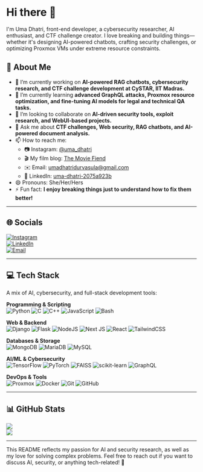 # Hi there 👋

I'm Uma Dhatri, front-end developer, a cybersecurity researcher, AI enthusiast, and CTF challenge creator. I love breaking and building things—whether it's designing AI-powered chatbots, crafting security challenges, or optimizing Proxmox VMs under extreme resource constraints.  

## 🚀 About Me  
- 🔭 I’m currently working on **AI-powered RAG chatbots, cybersecurity research, and CTF challenge development at CySTAR, IIT Madras.**  
- 🌱 I’m currently learning **advanced GraphQL attacks, Proxmox resource optimization, and fine-tuning AI models for legal and technical QA tasks.**  
- 👯 I’m looking to collaborate on **AI-driven security tools, exploit research, and WebUI-based projects.**  
- 💬 Ask me about **CTF challenges, Web security, RAG chatbots, and AI-powered document analysis.**  
- 📫 How to reach me:  
  - 📷 Instagram: [@uma_dhatri](https://www.instagram.com/uma_dhatri/)  
  - 🎬 My film blog: [The Movie Fiend](https://substack.com/@themoviefiend)  
  - ✉️ Email: [umadhatridurvasula@gmail.com](mailto:umadhatridurvasula@gmail.com)  
  - 💼 LinkedIn: [uma-dhatri-2075a923b](https://linkedin.com/in/uma-dhatri-2075a923b)  
- 😄 Pronouns: She/Her/Hers  
- ⚡ Fun fact: **I enjoy breaking things just to understand how to fix them better!**  

---

## 🌐 Socials  
[![Instagram](https://img.shields.io/badge/Instagram-%23E4405F.svg?logo=Instagram&logoColor=white)](https://instagram.com/uma_dhatri)  
[![LinkedIn](https://img.shields.io/badge/LinkedIn-%230077B5.svg?logo=linkedin&logoColor=white)](https://linkedin.com/in/uma-dhatri-2075a923b)  
[![Email](https://img.shields.io/badge/Email-D14836?logo=gmail&logoColor=white)](mailto:umadhatridurvasula@gmail.com)  

---

## 💻 Tech Stack  
A mix of AI, cybersecurity, and full-stack development tools:  

**Programming & Scripting**  
![Python](https://img.shields.io/badge/python-3670A0?style=for-the-badge&logo=python&logoColor=ffdd54) ![C](https://img.shields.io/badge/c-%2300599C.svg?style=for-the-badge&logo=c&logoColor=white) ![C++](https://img.shields.io/badge/c++-%2300599C.svg?style=for-the-badge&logo=c%2B%2B&logoColor=white) ![JavaScript](https://img.shields.io/badge/javascript-%23323330.svg?style=for-the-badge&logo=javascript&logoColor=%23F7DF1E) ![Bash](https://img.shields.io/badge/bash-%23121011.svg?style=for-the-badge&logo=gnu-bash&logoColor=white)  

**Web & Backend**  
![Django](https://img.shields.io/badge/django-%23092E20.svg?style=for-the-badge&logo=django&logoColor=white) ![Flask](https://img.shields.io/badge/flask-%23000.svg?style=for-the-badge&logo=flask&logoColor=white) ![NodeJS](https://img.shields.io/badge/node.js-6DA55F?style=for-the-badge&logo=node.js&logoColor=white) ![Next JS](https://img.shields.io/badge/Next-black?style=for-the-badge&logo=next.js&logoColor=white) ![React](https://img.shields.io/badge/react-%2320232a.svg?style=for-the-badge&logo=react&logoColor=%2361DAFB) ![TailwindCSS](https://img.shields.io/badge/tailwindcss-%2338B2AC.svg?style=for-the-badge&logo=tailwind-css&logoColor=white)  

**Databases & Storage**  
![MongoDB](https://img.shields.io/badge/MongoDB-%234ea94b.svg?style=for-the-badge&logo=mongodb&logoColor=white) ![MariaDB](https://img.shields.io/badge/MariaDB-003545?style=for-the-badge&logo=mariadb&logoColor=white) ![MySQL](https://img.shields.io/badge/mysql-4479A1.svg?style=for-the-badge&logo=mysql&logoColor=white)  

**AI/ML & Cybersecurity**  
![TensorFlow](https://img.shields.io/badge/TensorFlow-%23FF6F00.svg?style=for-the-badge&logo=TensorFlow&logoColor=white) ![PyTorch](https://img.shields.io/badge/PyTorch-%23EE4C2C.svg?style=for-the-badge&logo=PyTorch&logoColor=white) ![FAISS](https://img.shields.io/badge/FAISS-%230092CC.svg?style=for-the-badge&logo=faiss&logoColor=white) ![scikit-learn](https://img.shields.io/badge/scikit--learn-%23F7931E.svg?style=for-the-badge&logo=scikit-learn&logoColor=white) ![GraphQL](https://img.shields.io/badge/GraphQL-%23E10098.svg?style=for-the-badge&logo=graphql&logoColor=white)  

**DevOps & Tools**  
![Proxmox](https://img.shields.io/badge/Proxmox-%23E57000.svg?style=for-the-badge&logo=proxmox&logoColor=white) ![Docker](https://img.shields.io/badge/docker-%230db7ed.svg?style=for-the-badge&logo=docker&logoColor=white) ![Git](https://img.shields.io/badge/git-%23F05033.svg?style=for-the-badge&logo=git&logoColor=white) ![GitHub](https://img.shields.io/badge/github-%23121011.svg?style=for-the-badge&logo=github&logoColor=white)  

---

## 📊 GitHub Stats  
![](https://github-readme-streak-stats.herokuapp.com/?user=umadhatri&theme=dark&hide_border=false)  
![](https://github-readme-stats.vercel.app/api/top-langs/?username=umadhatri&theme=dark&hide_border=false&include_all_commits=true&count_private=false&layout=compact)  

---

This README reflects my passion for AI and security research, as well as my love for solving complex problems. Feel free to reach out if you want to discuss AI, security, or anything tech-related! 🚀  
